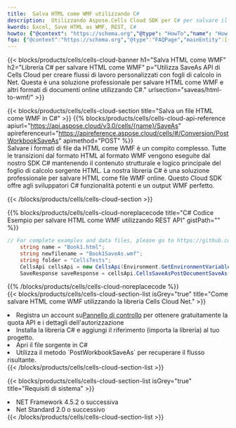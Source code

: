 ```yaml
---
title:  Salva HTML come WMF utilizzando C#
description:  Utilizzando Aspose.Cells Cloud SDK per C# per salvare il file in formato HTML come file in formato WMF.
kwords: Excel, Save HTML as WMF, REST, C#
howto: {"@context": "https://schema.org","@type": "HowTo","name": "How to save HTML as WMF using the Cells Cloud Net library.","description": "How to save HTML as WMF using the Cells Cloud Net library.","image": {"@type": "ImageObject"},"url": "/net/saveas/html-to-wmf/","step": [{ "@type": "HowToStep","name": "How to save HTML as WMF using the Cells Cloud Net library. step 1", "image": {"@type": "ImageObject",},"url": "/net/saveas/html-to-wmf/","text": "Register an account at <a href='https://dashboard.aspose.cloud/'>Dashboard</a> to get free API quota & authorization details",},{ "@type": "HowToStep","name": "How to save HTML as WMF using the Cells Cloud Net library. step 1", "image": {"@type": "ImageObject",},"url": "/net/saveas/html-to-wmf/","text": "Install C# library and add the reference (import the library) to your project.",},{ "@type": "HowToStep","name": "How to save HTML as WMF using the Cells Cloud Net library. step 1", "image": {"@type": "ImageObject",},"url": "/net/saveas/html-to-wmf/","text": "Open the source file in C#",},{ "@type": "HowToStep","name": "How to save HTML as WMF using the Cells Cloud Net library. step 1", "image": {"@type": "ImageObject",},"url": "/net/saveas/html-to-wmf/","text": "Use the `PostWorkbookSaveAs` method to retrieve the resulting stream.",}, ],"supply": {"@type": "HowToSupply","name": "document"},"tool": [{"@type": "HowToTool","name": "Visual Studio, Visual Studio Code, Rider"},{"@type": "HowToTool","name": "Aspose Cells"}],"totalTime": "PT6M"}
fqa: {"@context":"https://schema.org","@type":"FAQPage","mainEntity":[{"@type":"Question","name":"Why save file as other formats file in C# using REST API?","acceptedAnswer":{"@type":"Answer","text":"Documents are encoded in many ways, and some files may be incompatible with the software you use. To open and read such files, just save them as appropriate file formats.<br/><ol><li>Install .NET SDK and add the reference (import the library) to your project.</li><li>Open the source file in C# using REST API.</li><li>Call the PostWorkbookSaveAsRequest() method, passing an output filename with required extension.</li><li>Get the result of save as a separate file.</li></ol>"}},{"@type":"Question","name":"What file formats can I save as with your C# library?","acceptedAnswer":{"@type":"Answer","text":"We support a variety of file formats for conversion using .NET library, including XLSX, Excel, xls , PDF, CSV, HTML, Markdown, XML, PNG, JPG, TIFF, Json, TXT and many more."}},{"@type":"Question","name":"What is the maximum allowed file size for conversion using this .NET library?","acceptedAnswer":{"@type":"Answer","text":"There are no file size limits for format conversions using .NET library."}}]}
---
```

{{< blocks/products/cells/cells-cloud-banner h1="Salva HTML come WMF" h2="Libreria C# per salvare HTML come WMF" p="Utilizza SaveAs API di Cells Cloud per creare flussi di lavoro personalizzati con fogli di calcolo in Net. Questa è una soluzione professionale per salvare HTML come WMF e altri formati di documenti online utilizzando C#." urlsection="saveas/html-to-wmf/" >}}

{{< blocks/products/cells/cells-cloud-section title="Salva un file HTML come WMF in C#" >}}
{{% blocks/products/cells/cells-cloud-api-reference apiurl="https://api.aspose.cloud/v3.0/cells/{name}/SaveAs" apireferenceurl="https://apireference.aspose.cloud/cells/#/Conversion/PostWorkbookSaveAs" apimethod="POST" %}}
<br/>
Salvare i formati di file da HTML come WMF è un compito complesso. Tutte le transizioni dal formato HTML al formato WMF vengono eseguite dal nostro SDK C# mantenendo il contenuto strutturale e logico principale del foglio di calcolo sorgente HTML. La nostra libreria C# è una soluzione professionale per salvare HTML come file WMF online. Questo Cloud SDK offre agli sviluppatori C# funzionalità potenti e un output WMF perfetto.

{{< /blocks/products/cells/cells-cloud-section >}}

{{% blocks/products/cells/cells-cloud-noreplacecode title="C# Codice Esempio per salvare HTML come WMF utilizzando REST API" gistPath="" %}}
  
```cs
// For complete examples and data files, please go to https://github.com/aspose-cells-cloud/aspose-cells-cloud-dotnet/
    string name = "Book1.html";
    string newfilename = "Book1SaveAs.wmf";
    string folder = "CellsTests";
    CellsApi cellsApi = new CellsApi(Environment.GetEnvironmentVariable("ProductClientId"), Environment.GetEnvironmentVariable("ProductClientSecret"));
    SaveResponse saveResponse = cellsApi.CellsSaveAsPostDocumentSaveAs(name, null, newfilename, null,null,folder);
```
  
{{% /blocks/products/cells/cells-cloud-noreplacecode %}}
<br/>
{{< blocks/products/cells/cells-cloud-section-list isGrey="true" title="Come salvare HTML come WMF utilizzando la libreria Cells Cloud Net." >}}
<li> Registra un account su<a href="https://dashboard.aspose.cloud/">Pannello di controllo</a> per ottenere gratuitamente la quota API e i dettagli dell'autorizzazione</li>
<li>Installa la libreria C# e aggiungi il riferimento (importa la libreria) al tuo progetto.</li>
<li>Apri il file sorgente in C#</li>
<li>Utilizza il metodo `PostWorkbookSaveAs` per recuperare il flusso risultante.</li>
{{< /blocks/products/cells/cells-cloud-section-list >}}

{{< blocks/products/cells/cells-cloud-section-list isGrey="true" title="Requisiti di sistema" >}}
<li>NET Framework 4.5.2 o successiva</li>
<li>Net Standard 2.0 o successivo</li>
{{< /blocks/products/cells/cells-cloud-section-list >}}

